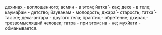 дехинах̣ - воплощенного; асмин - в этом; йатха̄ - как; дехе - в теле; каума̄рам - детство; йауванам - молодость; джара̄ - старость; татха̄ - так же; деха-антара - другого тела; пра̄птих̣ - обретение; дхӣрах̣ - трезвомыслящий человек; татра - при этом; на - не; мухйати - обманывается.